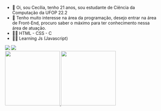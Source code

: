 - 👋 Oi, sou Cecília, tenho 21 anos, sou estudante de Ciência da Computação da UFOP 22.2
- 💞️ Tenho muito interesse na área da programação, desejo entrar na área de Front-End, procuro saber o máximo para ter conhecimento nessa área de atuação.
-  👩‍💻 HTML - CSS - C 
-  👩‍💻 Learning Js (Javascript)

<div>
<a href="https://instagram.com/ceciliappa1" target="_blank"><img src="https://img.shields.io/badge/-Instagram-%23E4405F?style=for-the-badge&logo=instagram&logoColor=white" target="_blank"></a> 
<a href="https://www.linkedin.com/in/cec%C3%AD-p-05b332233/" target="_blank"><img src="https://img.shields.io/badge/-LinkedIn-%230077B5?style=for-the-badge&logo=linkedin&logoColor=white" target="_blank"></a> 
</div>


<div>
<a href="https://github.com/octaviareika">
<img height="180em" src="https://github-readme-stats.vercel.app/api/top-langs/?username=octaviareika&layout=compact&langs_count=7&theme=dracula"/>
<img height="180em" src="https://github-readme-stats.vercel.app/api?username=octaviareika&show_icons=true&theme=dracula&include_all_commits=true&count_private=true"/>
</div>
